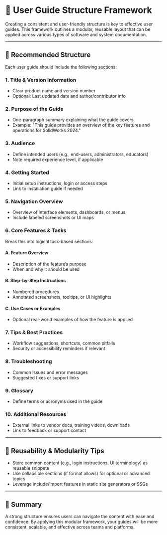 # 📘 User Guide Structure Framework

Creating a consistent and user-friendly structure is key to effective user guides. This framework outlines a modular, reusable layout that can be applied across various types of software and system documentation.

---

## 🧱 Recommended Structure

Each user guide should include the following sections:

### 1. Title & Version Information
- Clear product name and version number
- Optional: Last updated date and author/contributor info

### 2. Purpose of the Guide
- One-paragraph summary explaining what the guide covers
- Example: "This guide provides an overview of the key features and operations for SolidWorks 2024."

### 3. Audience
- Define intended users (e.g., end-users, administrators, educators)
- Note required experience level, if applicable

### 4. Getting Started
- Initial setup instructions, login or access steps
- Link to installation guide if needed

### 5. Navigation Overview
- Overview of interface elements, dashboards, or menus
- Include labeled screenshots or UI maps

### 6. Core Features & Tasks
Break this into logical task-based sections:

#### A. Feature Overview
- Description of the feature’s purpose
- When and why it should be used

#### B. Step-by-Step Instructions
- Numbered procedures
- Annotated screenshots, tooltips, or UI highlights

#### C. Use Cases or Examples
- Optional real-world examples of how the feature is applied

### 7. Tips & Best Practices
- Workflow suggestions, shortcuts, common pitfalls
- Security or accessibility reminders if relevant

### 8. Troubleshooting
- Common issues and error messages
- Suggested fixes or support links

### 9. Glossary
- Define terms or acronyms used in the guide

### 10. Additional Resources
- External links to vendor docs, training videos, downloads
- Link to feedback or support contact

---

## 🧰 Reusability & Modularity Tips

- Store common content (e.g., login instructions, UI terminology) as reusable snippets
- Use collapsible sections (if format allows) for optional or advanced topics
- Leverage include/import features in static site generators or SSGs

---

## 📌 Summary

A strong structure ensures users can navigate the content with ease and confidence. By applying this modular framework, your guides will be more consistent, scalable, and effective across teams and platforms.
